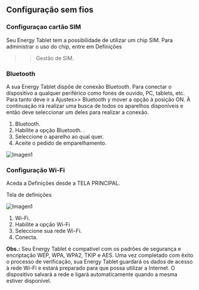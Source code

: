 ## Configuração sem fios

### Configuraçao cartão SIM

Seu Energy Tablet tem a possibilidade de utilizar um chip SIM. Para administrar o uso do chip, entre em Definições
>> Gestão de SIM.

### Bluetooth

A sua Energy Tablet dispõe de conexão Bluetooth. Para conectar o dispositivo a qualquer periférico como fones de ouvido, PC, tablets, etc. Para tanto deve ir a Ajustes>> Bluetooth y mover a opção à posição ON. À continuação irá realizar uma busca de todos os aparelhos disponíveis e então deve seleccionar um deles para realizar a conexão.


1. Bluetooth.
2. Habilite a opção Bluetooth. .
3. Seleccione o aparelho ao qual quer.
4. Aceite o pedido de emparelhamento.

![Imagen1](http://static.energysistem.com/images/manuals/39935/5375ce6409792.jpg)

### Configuração Wi-Fi

Aceda a Definições desde a TELA PRINCIPAL.

Tela de definições

![Imagen1](http://static.energysistem.com/images/manuals/39935/5375cf1a88f67.jpg)
1. Wi-Fi.
2. Habilite a opção Wi-Fi
3. Seleccione sua rede Wi-Fi.
4. Conecta.

**Obs.:** Seu Energy Tablet é compatível com os padrões de segurança e encriptação WEP, WPA, WPA2, TKIP e AES. Uma vez completado com êxito o processo de verificação, sua Energy Tablet guardará os dados de acesso à rede Wi-Fi e estará preparado para que possa utilizar a Internet. O dispositivo salvará a rede e ligará automaticamente quando a mesma estiver disponível.
